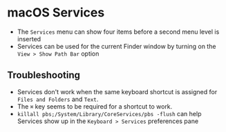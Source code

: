 # macOS Services

- The `Services` menu can show four items before a second menu level is inserted
- Services can be used for the current Finder window by turning on the `View > Show Path Bar` option

## Troubleshooting

- Services don't work when the same keyboard shortcut is assigned for `Files and Folders` and `Text`.
- The `⌘` key seems to be required for a shortcut to work.
- `killall pbs;/System/Library/CoreServices/pbs -flush` can help Services show up in the `Keyboard > Services` preferences pane
